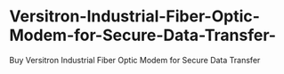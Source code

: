 # Versitron-Industrial-Fiber-Optic-Modem-for-Secure-Data-Transfer-
Buy Versitron Industrial Fiber Optic Modem for Secure Data Transfer 
